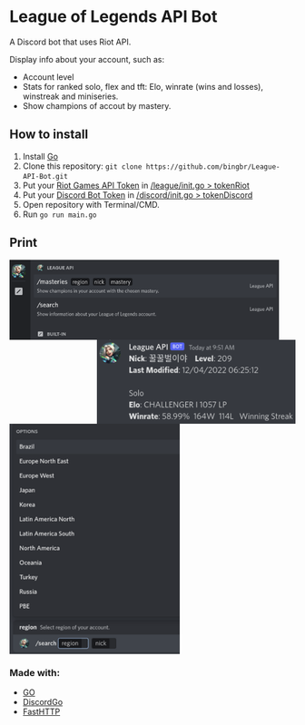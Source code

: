 # League of Legends API Bot
A Discord bot that uses Riot API. 

Display info about your account, such as: 
- Account level
- Stats for ranked solo, flex and tft: Elo, winrate (wins and losses), winstreak and miniseries.
- Show champions of accout by mastery.

## How to install
1. Install [Go](https://go.dev/doc/install)
1. Clone this repository: `git clone https://github.com/bingbr/League-API-Bot.git`
1. Put your [Riot Games API Token](https://developer.riotgames.com/) in [/league/init.go > tokenRiot](/league/init.go)
1. Put your [Discord Bot Token](https://discord.com/developers/applications) in [/discord/init.go > tokenDiscord](/discord/init.go)
1. Open repository with Terminal/CMD.
1. Run `go run main.go`

## Print
<img align="left" alt="" src="print/slash-commands.png" width="475">
<img align="right" alt="" src="print/search-result.png" width="350">
<img align="center" alt="" src="print/search-menu.png" width="300">

### Made with:
* [GO](https://go.dev/)
* [DiscordGo](https://github.com/bwmarrin/discordgo)
* [FastHTTP](https://github.com/valyala/fasthttp)